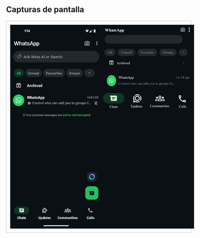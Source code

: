 ## Capturas de pantalla 
<div style="display: flex; justify-content: space-around; margin-bottom: 20px; border: 1px solid #ccc; padding: 10px;">
  <img src="captura.jpeg" alt="Texto alternativo 1" width="250">
  <img src="Captura Practica.png" alt="Texto alternativo 2" width="250">
</div>
